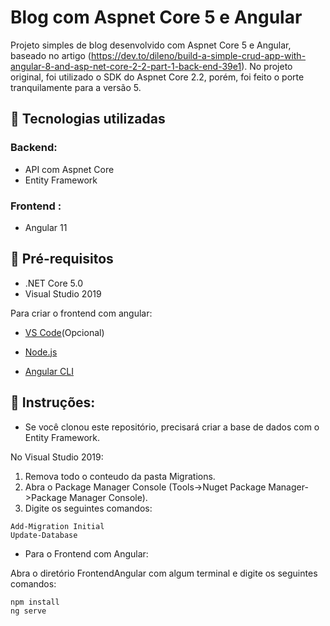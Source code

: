 # Blog com Aspnet Core 5 e Angular
Projeto simples de blog desenvolvido com Aspnet Core 5 e Angular, baseado no artigo (https://dev.to/dileno/build-a-simple-crud-app-with-angular-8-and-asp-net-core-2-2-part-1-back-end-39e1). No projeto original, foi utilizado o SDK do Aspnet Core 2.2, porém, foi feito o porte tranquilamente para a versão 5.

## :floppy_disk: Tecnologias utilizadas
### Backend:
* API com Aspnet Core
* Entity Framework

### Frontend :
* Angular 11

## :pill: Pré-requisitos
* .NET Core 5.0
* Visual Studio 2019

Para criar o frontend com angular:

* [VS Code](https://code.visualstudio.com/)(Opcional)

* [Node.js](https://nodejs.org/en/)

* [Angular CLI](https://cli.angular.io/)

## :scroll: Instruções: 

* Se você clonou este repositório, precisará criar a base de dados com o Entity Framework.

No Visual Studio 2019:

1. Remova todo o conteudo da pasta Migrations.
2. Abra o Package Manager Console (Tools->Nuget Package Manager->Package Manager Console).
3. Digite os seguintes comandos:

```
Add-Migration Initial
Update-Database
```
* Para o Frontend com Angular:

Abra o diretório FrontendAngular com algum terminal e digite os seguintes comandos: 

```
npm install
ng serve
```


